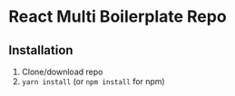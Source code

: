 # React Multi Boilerplate Repo

## Installation

1. Clone/download repo
2. `yarn install` (or `npm install` for npm)

